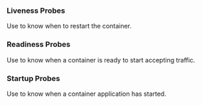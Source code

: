 ### Liveness Probes

Use to know when to restart the container.  

### Readiness Probes

Use to know when a container is ready to start accepting traffic.

### Startup Probes

Use to know when a container application has started.